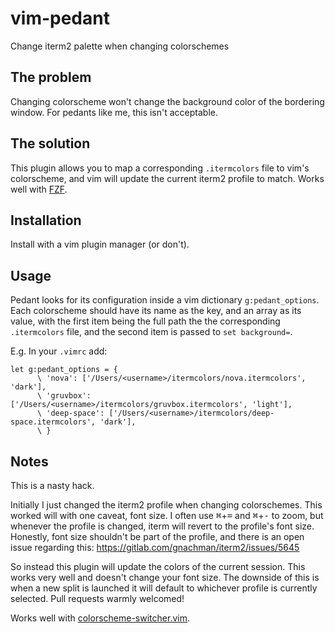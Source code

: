 # vim-pedant
Change iterm2 palette when changing colorschemes

## The problem
Changing colorscheme won't change the background color of the bordering window. For pedants like me, this isn't acceptable.

## The solution
This plugin allows you to map a corresponding `.itermcolors` file to vim's colorscheme, and vim will update the current iterm2 profile to match. Works well with [FZF](https://github.com/junegunn/fzf).

## Installation
Install with a vim plugin manager (or don't).

## Usage
Pedant looks for its configuration inside a vim dictionary `g:pedant_options`. Each colorscheme should have its name as the key, and an array as its value, with the first item being the full path the the corresponding `.itermcolors` file, and the second item is passed to `set background=`.

E.g. In your `.vimrc` add:
```vim
let g:pedant_options = {
      \ 'nova': ['/Users/<username>/itermcolors/nova.itermcolors', 'dark'],
      \ 'gruvbox': ['/Users/<username>/itermcolors/gruvbox.itermcolors', 'light'],
      \ 'deep-space': ['/Users/<username>/itermcolors/deep-space.itermcolors', 'dark'],
      \ }
```

## Notes
This is a nasty hack.

Initially I just changed the iterm2 profile when changing colorschemes. This worked will with one caveat, font size. I often use <kbd>⌘</kbd>+<kbd>=</kbd> and <kbd>⌘</kbd>+<kbd>-</kbd> to zoom, but whenever the profile is changed, iterm will revert to the profile's font size. Honestly, font size shouldn't be part of the profile, and there is an open issue regarding this: https://gitlab.com/gnachman/iterm2/issues/5645

So instead this plugin will update the colors of the current session. This works very well and doesn't change your font size. The downside of this is when a new split is launched it will default to whichever profile is currently selected. Pull requests warmly welcomed!

Works well with [colorscheme-switcher.vim](http://peterodding.com/code/vim/colorscheme-switcher/).

